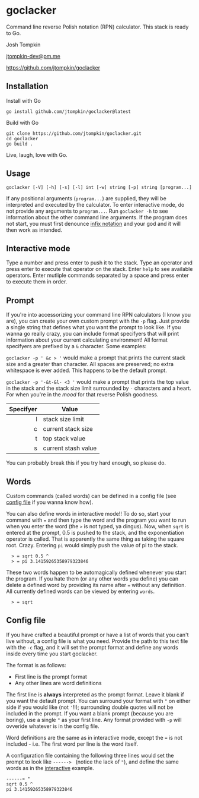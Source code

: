 # goclacker
Command line reverse Polish notation (RPN) calculator. This stack is ready to Go.

Josh Tompkin

jtompkin-dev@pm.me

https://github.com/jtompkin/goclacker

## Installation

Install with Go

```
go install github.com/jtompkin/goclacker@latest
```

Build with Go

```
git clone https://github.com/jtompkin/goclacker.git
cd goclacker
go build .
```

Live, laugh, love with Go.

## Usage

```
goclacker [-V] [-h] [-s] [-l] int [-w] string [-p] string [program...]
```

If any positional arguments (`program...`) are supplied, they will be interpreted and executed by the calculator. To enter interactive mode, do not provide any arguments to `program...`. Run `goclacker -h` to see information about the other command line arguments. If the program does not start, you must first denounce [infix notation](https://en.wikipedia.org/wiki/Satan) and your god and it will then work as intended.

## Interactive mode

Type a number and press enter to push it to the stack. Type an operator and press enter to execute that operator on the stack. Enter `help` to see available operators. Enter mutliple commands separated by a space and press enter to execute them in order.

## Prompt

If you're into accessorizing your command line RPN calculators (I know you are), you can create your own custom prompt with the `-p` flag. Just provide a single string that defines what you want the prompt to look like. If you wanna go really crazy, you can include format specifyers that will print information about your current calculating environment! All format specifyers are prefixed by a `&` character. Some examples:

`goclacker -p ' &c > '` would make a prompt that prints the current stack size and a greater than character. All spaces are preserved; no extra whitespace is ever added. This happens to be the default prompt.

`goclacker -p '-&t-&l- <3 '` would make a prompt that prints the top value in the stack and the stack size limit surrounded by `-` characters and a heart. For when you're in the *mood* for that reverse Polish goodness.

| Specifyer | Value               |
|----------:|---------------------|
|         l | stack size limit    |
|         c | current stack size  |
|         t | top stack value     |
|         s | current stash value |

You can probably break this if you try hard enough, so please do.

## Words

Custom commands (called words) can be defined in a config file (see [config file](#config-file) if you wanna know how).

You can also define words in interactive mode!! To do so, start your command with `=` and then type the word and the program you want to run when you enter the word (the `>` is not typed, ya dingus). Now, when `sqrt` is entered at the prompt, 0.5 is pushed to the stack, and the exponentiation operator is called. That is apparently the same thing as taking the square root. Crazy. Entering `pi` would simply push the value of pi to the stack.

```
  > = sqrt 0.5 ^
  > = pi 3.14159265358979323846
```

These two words happen to be automagically defined whenever you start the program. If you hate them (or any other words you define) you can delete a defined word by providing its name after `=` without any definition. All currently defined words can be viewed by entering `words`.

```
  > = sqrt
```

## Config file

If you have crafted a beautiful prompt or have a list of words that you can't live without, a config file is what you need. Provide the path to this text file with the `-c` flag, and it will set the prompt format and define any words inside every time you start goclacker.

The format is as follows:
- First line is the prompt format
- Any other lines are word definitions

The first line is **always** interpreted as the prompt format. Leave it blank if you want the default prompt. You can surround your format with `"` on either side if you would like (not `'`!!); surrounding double quotes will not be included in the prompt. If you want a blank prompt (because you are boring), use a single `"` as your first line. Any format provided with `-p` will ovveride whatever is in the config file.

Word definitions are the same as in interactive mode, except the `=` is not included - i.e. The first word per line is the word itself.

A configuration file containing the following three lines would set the prompt to look like `------> ` (notice the lack of `"`), and define the same words as in the [interactive](#words) example.

```
------> "
sqrt 0.5 ^
pi 3.14159265358979323846
```

